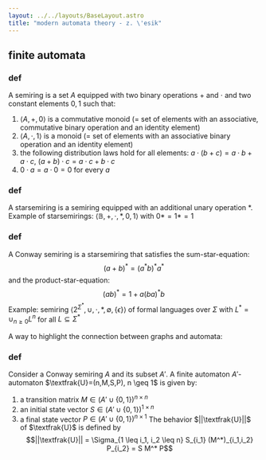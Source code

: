 ```yaml
---
layout: ../../layouts/BaseLayout.astro
title: "modern automata theory - z. \'esik"
---
```


## finite automata
### def
A semiring is a set $A$ equipped with two binary operations $+$ and $\cdot$ and two constant elements $0,1$ such that:
1. $\langle A, +, 0\rangle$ is a commutative monoid (= set of elements with an associative, commutative binary operation and an identity element)
2. $\langle A, \cdot, 1\rangle$ is a monoid (= set of elements with an associative binary operation and an identity element)
3. the following distribution laws hold for all elements: $a \cdot (b+c) = a \cdot b + a \cdot c$, $(a + b)\cdot c = a\cdot c + b\cdot c$
4. $0\cdot a = a\cdot 0 = 0$ for every $a$

### def
A starsemiring is a semiring equipped with an additional unary operation $*$. Example of starsemirings: $\langle \mathbb{B}, +, \cdot, *, 0, 1 \rangle$ with $0*=1*=1$

### def
A Conway semiring is a starsemiring that satisfies the sum-star-equation:
$$(a+b)^* = (a^*b)^*a^*$$
and the product-star-equation:
$$(ab)^* = 1 + a(ba)^*b$$
Example: semiring $\langle 2^{\Sigma^*}, \cup, \cdot, *, \emptyset, \{ \epsilon \} \rangle$ of formal languages over $\Sigma$ with $L^*=\cup_{n\geq 0}L^n$ for all $L \subseteq \Sigma^*$

A way to highlight the connection between graphs and automata:
### def
Consider a Conway semiring $A$ and its subset $A'$. 
A finite automaton $A'$-automaton $\textfrak{U}=(n,M,S,P), n \geq 1$ is given by:
1. a transition matrix $M\in (A' \cup \{0,1\})^{n\times n}$
2. an initial state vector $S\in (A' \cup \{0,1\})^{1\times n}$
3. a final state vector $P\in (A' \cup \{0,1\})^{n\times 1}$
The behavior $||\textfrak{U}||$ of $\textfrak{U}$ is defined by 
$$||\textfrak{U}|| = \Sigma_{1 \leq i_1, i_2 \leq n} S_{i_1} (M^*)_{i_1,i_2} P_{i_2} = S M^* P$$

